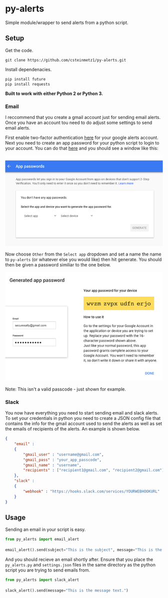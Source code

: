 # py-alerts
Simple module/wrapper to send alerts from a python script.

## Setup

Get the code.
```
git clone https://github.com/csteinmetz1/py-alerts.git
```

Install dependenacies.

```
pip install future
pip install requests
```

**Built to work with either Python 2 or Python 3.**


### Email
I reccommend that you create a gmail account just for sending email alerts. Once you have an account tou need to do adjust some settings to send email alerts. 

First enable two-factor authentication [here](https://www.google.com/landing/2step/) for your google alerts account. Next you need to create an app password for your python script to login to your account. You can do that [here](https://myaccount.google.com/u/2/apppasswords) and you should see a window like this:

![app passwords](images/app_passwords.png)

Now choose `Other` from the `Select app`  dropdown and set a name the name to `py-alerts` (or whatever else you would like) then hit generate. You should then be given a password similiar to the one below.

![app done](images/app_done.png)

Note: This isn't a valid passcode - just shown for example.

### Slack

You now have everything you need to start sending email and slack alerts. To set your credentials in python you need to create a JSON config file that contains the info for the gmail account used to send the alerts as well as set the emails of recipients of the alerts. An example is shown below. 

```json
{
	"email" : 
	{
		"gmail_user" : "username@gmail.com",
		"gmail_pass" : "your_app_passcode",
		"gmail_name" : "username",
		"recipients" : ["recipient1@gmail.com", "recipient2@gmail.com"]
	},
	"slack" : 
	{
		"webhook" : "https://hooks.slack.com/services/YOURWEBHOOKURL"
	}
}
```
## Usage
Sending an email in your script is easy. 

``` python
from py_alerts import email_alert

email_alert().send(subject="This is the subject", message="This is the body of the email")
```
And you should recieve an email shortly after. Ensure that you place the `py_alerts.py` and `settings.json` files in the same directory as the python script you are trying to send emails from. 

``` python
from py_alerts import slack_alert

slack_alert().send(message="This is the message text.")
```